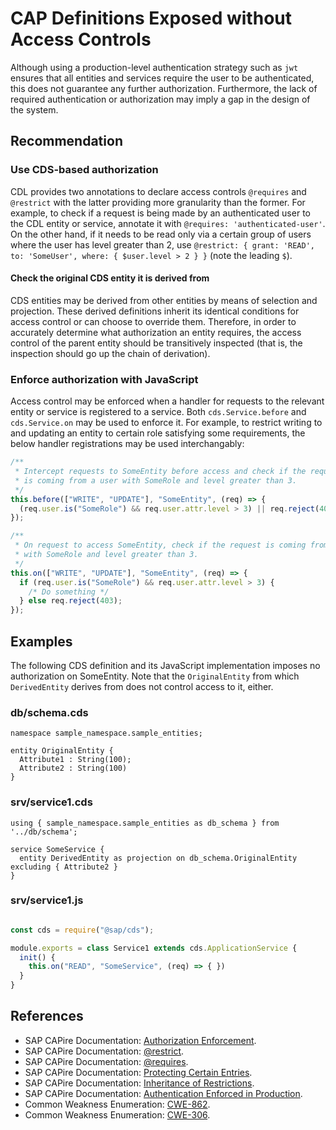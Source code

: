 # CAP Definitions Exposed without Access Controls

Although using a production-level authentication strategy such as `jwt` ensures that all entities and services require the user to be authenticated, this does not guarantee any further authorization. Furthermore, the lack of required authentication or authorization may imply a gap in the design of the system.

## Recommendation

### Use CDS-based authorization

CDL provides two annotations to declare access controls `@requires` and `@restrict` with the latter providing more granularity than the former. For example, to check if a request is being made by an authenticated user to the CDL entity or service, annotate it with `@requires: 'authenticated-user'`. On the other hand, if it needs to be read only via a certain group of users where the user has level greater than 2, use `@restrict: { grant: 'READ', to: 'SomeUser', where: { $user.level > 2 } }` (note the leading `$`).

#### Check the original CDS entity it is derived from

CDS entities may be derived from other entities by means of selection and projection. These derived definitions inherit its identical conditions for access control or can choose to override them. Therefore, in order to accurately determine what authorization an entity requires, the access control of the parent entity should be transitively inspected (that is, the inspection should go up the chain of derivation).

### Enforce authorization with JavaScript

Access control may be enforced when a handler for requests to the relevant entity or service is registered to a service. Both `cds.Service.before` and `cds.Service.on` may be used to enforce it. For example, to restrict writing to and updating an entity to certain role satisfying some requirements, the below handler registrations may be used interchangably:

``` javascript
/**
 * Intercept requests to SomeEntity before access and check if the request
 * is coming from a user with SomeRole and level greater than 3.
 */
this.before(["WRITE", "UPDATE"], "SomeEntity", (req) => {
  (req.user.is("SomeRole") && req.user.attr.level > 3) || req.reject(403);
});

/**
 * On request to access SomeEntity, check if the request is coming from a user
 * with SomeRole and level greater than 3.
 */
this.on(["WRITE", "UPDATE"], "SomeEntity", (req) => {
  if (req.user.is("SomeRole") && req.user.attr.level > 3) {
    /* Do something */
  } else req.reject(403);
});
```

## Examples

The following CDS definition and its JavaScript implementation imposes no authorization on SomeEntity. Note that the `OriginalEntity` from which `DerivedEntity` derives from does not control access to it, either.

### db/schema.cds

``` cap-cds
namespace sample_namespace.sample_entities;

entity OriginalEntity {
  Attribute1 : String(100);
  Attribute2 : String(100)
}
```

### srv/service1.cds

``` cap-cds
using { sample_namespace.sample_entities as db_schema } from '../db/schema';

service SomeService {
  entity DerivedEntity as projection on db_schema.OriginalEntity excluding { Attribute2 }
}
```

### srv/service1.js

``` javascript

const cds = require("@sap/cds");

module.exports = class Service1 extends cds.ApplicationService {
  init() {
    this.on("READ", "SomeService", (req) => { })
  }
}
```

## References

- SAP CAPire Documentation: [Authorization Enforcement](https://cap.cloud.sap/docs/node.js/authentication#enforcement).
- SAP CAPire Documentation: [@restrict](https://cap.cloud.sap/docs/guides/security/authorization#restrict-annotation).
- SAP CAPire Documentation:
[@requires](https://cap.cloud.sap/docs/guides/security/authorization#requires).
- SAP CAPire Documentation: [Protecting Certain Entries](https://cap.cloud.sap/docs/cds/common#protecting-certain-entries).
- SAP CAPire Documentation: [Inheritance of Restrictions](https://cap.cloud.sap/docs/guides/security/authorization#inheritance-of-restrictions).
- SAP CAPire Documentation: [Authentication Enforced in Production](https://cap.cloud.sap/docs/node.js/authentication#authentication-enforced-in-production).
- Common Weakness Enumeration: [CWE-862](https://cwe.mitre.org/data/definitions/862.html).
- Common Weakness Enumeration: [CWE-306](https://cwe.mitre.org/data/definitions/306.html).
